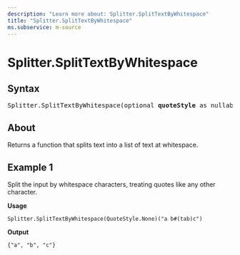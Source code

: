 ```yaml
---
description: "Learn more about: Splitter.SplitTextByWhitespace"
title: "Splitter.SplitTextByWhitespace"
ms.subservice: m-source
---
```

# Splitter.SplitTextByWhitespace

## Syntax

<pre>
Splitter.SplitTextByWhitespace(optional <b>quoteStyle</b> as nullable number) as function
</pre>
  
## About

Returns a function that splits text into a list of text at whitespace.

## Example 1

Split the input by whitespace characters, treating quotes like any other character.

**Usage**

```powerquery-m
Splitter.SplitTextByWhitespace(QuoteStyle.None)("a b#(tab)c")
```

**Output**

`{"a", "b", "c"}`
